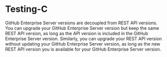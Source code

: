 # Testing-C
GitHub Enterprise Server versions are decoupled from REST API versions. You can upgrade your GitHub Enterprise Server version but keep the same REST API version, as long as the API version is included in the GitHub Enterprise Server version. Similarly, you can upgrade your REST API version without updating your GitHub Enterprise Server version, as long as the new REST API version you  is available for your GitHub Enterprise Server version.
